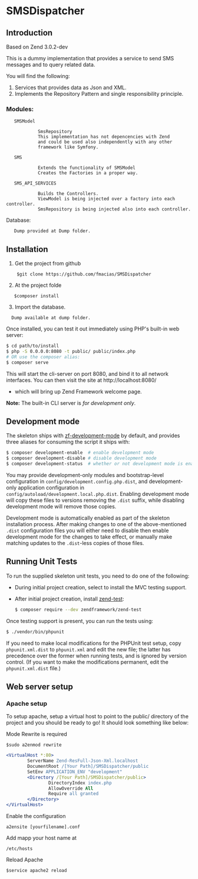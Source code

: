 # SMSDispatcher

## Introduction

Based on Zend 3.0.2-dev

This is a dummy implementation that provides a service to send SMS messages and to query related data.

You will find the following:

1. Services that provides data as Json and XML.
2. Implements the Repository Pattern and single responsibility principle.

###   Modules:
       SMSModel 
       
                SmsRepository
                This implementation has not depencencies with Zend
                and could be used also independently with any other 
                framework like Symfony.
                
       SMS
             
                Extends the functionality of SMSModel
                Creates the Factories in a proper way.
                
       SMS_API_SERVICES
       
                Builds the Controllers.
                ViewModel is being injected over a factory into each controller.
                SmsRepository is being injected also into each controller.
   Database:
       
       Dump provided at Dump folder.

## Installation

1. Get the project from github
```
    $git clone https://github.com/fmacias/SMSDispatcher
```
2. At the project folde
```
   $composer install
``` 
3. Import the database.
```
  Dump available at dump folder.
```

Once installed, you can test it out immediately using PHP's built-in web server:

```bash
$ cd path/to/install
$ php -S 0.0.0.0:8080 -t public/ public/index.php
# OR use the composer alias:
$ composer serve
```

This will start the cli-server on port 8080, and bind it to all network
interfaces. You can then visit the site at http://localhost:8080/
- which will bring up Zend Framework welcome page.

**Note:** The built-in CLI server is *for development only*.

## Development mode

The skeleton ships with [zf-development-mode](https://github.com/zfcampus/zf-development-mode)
by default, and provides three aliases for consuming the script it ships with:

```bash
$ composer development-enable  # enable development mode
$ composer development-disable # disable development mode
$ composer development-status  # whether or not development mode is enabled
```

You may provide development-only modules and bootstrap-level configuration in
`config/development.config.php.dist`, and development-only application
configuration in `config/autoload/development.local.php.dist`. Enabling
development mode will copy these files to versions removing the `.dist` suffix,
while disabling development mode will remove those copies.

Development mode is automatically enabled as part of the skeleton installation process. 
After making changes to one of the above-mentioned `.dist` configuration files you will
either need to disable then enable development mode for the changes to take effect,
or manually make matching updates to the `.dist`-less copies of those files.

## Running Unit Tests

To run the supplied skeleton unit tests, you need to do one of the following:

- During initial project creation, select to install the MVC testing support.
- After initial project creation, install [zend-test](https://zendframework.github.io/zend-test/):

  ```bash
  $ composer require --dev zendframework/zend-test
  ```

Once testing support is present, you can run the tests using:

```bash
$ ./vendor/bin/phpunit
```

If you need to make local modifications for the PHPUnit test setup, copy
`phpunit.xml.dist` to `phpunit.xml` and edit the new file; the latter has
precedence over the former when running tests, and is ignored by version
control. (If you want to make the modifications permanent, edit the
`phpunit.xml.dist` file.)

## Web server setup

### Apache setup

To setup apache, setup a virtual host to point to the public/ directory of the
project and you should be ready to go! It should look something like below:

Mode Rewrite is required
```
$sudo a2enmod rewrite
```
```apache
<VirtualHost *:80>
        ServerName Zend-ResFull-Json-Xml.localhost
        DocumentRoot /[Your Path]/SMSDispatcher/public
        SetEnv APPLICATION_ENV "development"
        <Directory /[Your Path]/SMSDispatcher/public>
                DirectoryIndex index.php
                AllowOverride All
                Require all granted
        </Directory>
</VirtualHost>
```
Enable the configuration
```
a2ensite [yourfilename].conf
```
Add mapp your host name at
```
/etc/hosts
```
Reload Apache
```
$service apache2 reload
```
